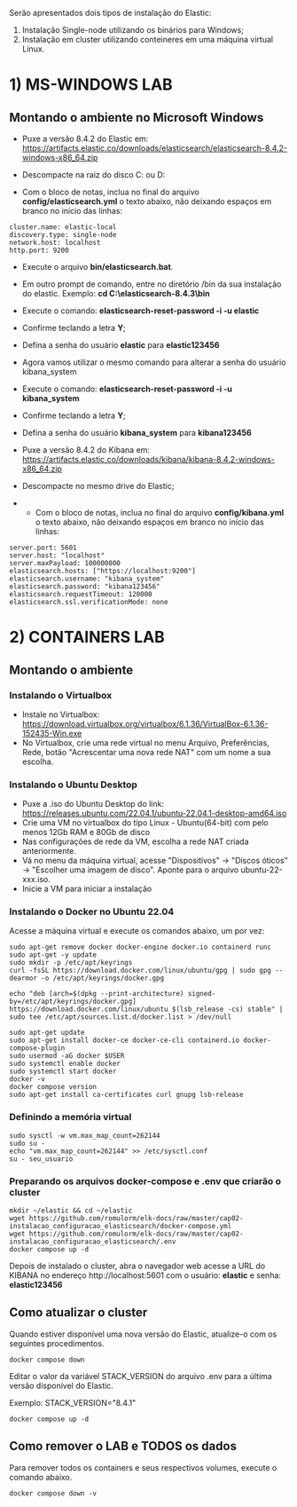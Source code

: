 Serão apresentados dois tipos de instalação do Elastic: 
1) Instalação Single-node utilizando os binários para Windows;
2) Instalação em cluster utilizando conteineres em uma máquina virtual Linux.

# 1) MS-WINDOWS LAB

## Montando o ambiente no Microsoft Windows

* Puxe a versão 8.4.2 do Elastic em:
https://artifacts.elastic.co/downloads/elasticsearch/elasticsearch-8.4.2-windows-x86_64.zip

* Descompacte na raiz do disco C: ou D:
* Com o bloco de notas, inclua no final do arquivo **config/elasticsearch.yml** o texto abaixo, não deixando espaços em branco no início das linhas:

~~~Parâmetros
cluster.name: elastic-local
discovery.type: single-node
network.host: localhost
http.port: 9200
~~~

* Execute o arquivo **bin/elasticsearch.bat**.
* Em outro prompt de comando, entre no diretório /bin da sua instalação do elastic. Exemplo: **cd C:\elasticsearch-8.4.3\bin**
* Execute o comando: **elasticsearch-reset-password -i -u elastic**
* Confirme teclando a letra **Y**;
* Defina a senha do usuário **elastic** para **elastic123456**
* Agora vamos utilizar o mesmo comando para alterar a senha do usuário kibana_system
* Execute o comando: **elasticsearch-reset-password -i -u kibana_system**
* Confirme teclando a letra **Y**;
* Defina a senha do usuário **kibana_system** para **kibana123456**

* Puxe a versão 8.4.2 do Kibana em:
https://artifacts.elastic.co/downloads/kibana/kibana-8.4.2-windows-x86_64.zip

* Descompacte no mesmo drive do Elastic;
* * Com o bloco de notas, inclua no final do arquivo  **config/kibana.yml** o texto abaixo, não deixando espaços em branco no início das linhas:

~~~Parâmetros
server.port: 5601
server.host: "localhost"
server.maxPayload: 100000000
elasticsearch.hosts: ["https://localhost:9200"]
elasticsearch.username: "kibana_system"
elasticsearch.password: "kibana123456"
elasticsearch.requestTimeout: 120000
elasticsearch.ssl.verificationMode: none
~~~

# 2) CONTAINERS LAB

## Montando o ambiente

### Instalando o Virtualbox
* Instale no Virtualbox: https://download.virtualbox.org/virtualbox/6.1.36/VirtualBox-6.1.36-152435-Win.exe
* No Virtualbox, crie uma rede virtual no menu Arquivo, Preferências, Rede, botão "Acrescentar uma nova rede NAT" com um nome a sua escolha.

### Instalando o Ubuntu Desktop
* Puxe a .iso do Ubuntu Desktop do link: https://releases.ubuntu.com/22.04.1/ubuntu-22.04.1-desktop-amd64.iso
* Crie uma VM no virtualbox do tipo Linux - Ubuntu(64-bit) com pelo menos 12Gb RAM e 80Gb de disco
* Nas configurações de rede da VM, escolha a rede NAT criada anteriormente.
* Vá no menu da máquina virtual, acesse "Dispositivos" -> "Discos óticos" -> "Escolher uma imagem de disco". Aponte para o arquivo ubuntu-22-xxx.iso.
* Inicie a VM para iniciar a instalação

### Instalando o Docker no Ubuntu 22.04

Acesse a máquina virtual e execute os comandos abaixo, um por vez:

~~~shellscript
sudo apt-get remove docker docker-engine docker.io containerd runc
sudo apt-get -y update
sudo mkdir -p /etc/apt/keyrings
curl -fsSL https://download.docker.com/linux/ubuntu/gpg | sudo gpg --dearmor -o /etc/apt/keyrings/docker.gpg

echo "deb [arch=$(dpkg --print-architecture) signed-by=/etc/apt/keyrings/docker.gpg] https://download.docker.com/linux/ubuntu $(lsb_release -cs) stable" | sudo tee /etc/apt/sources.list.d/docker.list > /dev/null

sudo apt-get update
sudo apt-get install docker-ce docker-ce-cli containerd.io docker-compose-plugin
sudo usermod -aG docker $USER
sudo systemctl enable docker
sudo systemctl start docker
docker -v
docker compose version
sudo apt-get install ca-certificates curl gnupg lsb-release
~~~
    
### Definindo a memória virtual

~~~shellscript
sudo sysctl -w vm.max_map_count=262144
sudo su -
echo "vm.max_map_count=262144" >> /etc/sysctl.conf
su - seu_usuario
~~~

### Preparando os arquivos docker-compose e .env que criarão o cluster
~~~shellscript
mkdir ~/elastic && cd ~/elastic
wget https://github.com/romulorm/elk-docs/raw/master/cap02-instalacao_configuracao_elasticsearch/docker-compose.yml
wget https://github.com/romulorm/elk-docs/raw/master/cap02-instalacao_configuracao_elasticsearch/.env
docker compose up -d
~~~

Depois de instalado o cluster, abra o navegador web acesse a URL do KIBANA no endereço http://localhost:5601 com o usuário: **elastic** e senha: **elastic123456**


## Como atualizar o cluster

Quando estiver disponível uma nova versão do Elastic, atualize-o com os seguintes procedimentos.

~~~shellscript
docker compose down
~~~

Editar o valor da variável STACK_VERSION do arquivo .env para a última versão disponível do Elastic.

Exemplo: STACK_VERSION="8.4.1"

~~~shellscript
docker compose up -d
~~~

## Como remover o LAB e TODOS os dados

Para remover todos os containers e seus respectivos volumes, execute o comando abaixo.
   
~~~shellscript
docker compose down -v
~~~
